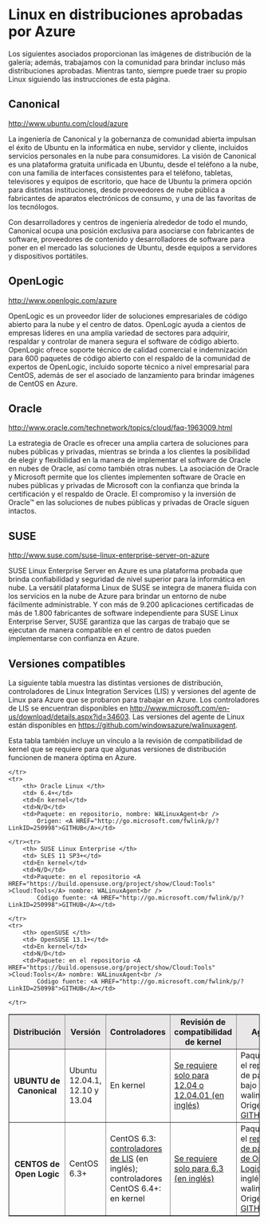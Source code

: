 <properties linkid="manage-linux-other-resources-endorsed-distributions" urlDisplayName="Endorsed distributions" pageTitle="Endorsed distributions of Linux in Azure" metaKeywords="" description="Learn about Linux on Azure-endorsed distributions, including guidelines for Ubuntu, OpenLogic, and SUSE." metaCanonical="" services="virtual-machines" documentationCenter="" title="Linux on Azure-Endorsed Distributions" authors="kathydav" solutions="" manager="jeffreyg" editor="tysonn" />

Linux en distribuciones aprobadas por Azure
===========================================

Los siguientes asociados proporcionan las imágenes de distribución de la galería; además, trabajamos con la comunidad para brindar incluso más distribuciones aprobadas. Mientras tanto, siempre puede traer su propio Linux siguiendo las instrucciones de esta página.

Canonical
---------

<http://www.ubuntu.com/cloud/azure>

La ingeniería de Canonical y la gobernanza de comunidad abierta impulsan el éxito de Ubuntu en la informática en nube, servidor y cliente, incluidos servicios personales en la nube para consumidores. La visión de Canonical es una plataforma gratuita unificada en Ubuntu, desde el teléfono a la nube, con una familia de interfaces consistentes para el teléfono, tabletas, televisores y equipos de escritorio, que hace de Ubuntu la primera opción para distintas instituciones, desde proveedores de nube pública a fabricantes de aparatos electrónicos de consumo, y una de las favoritas de los tecnólogos.

Con desarrolladores y centros de ingeniería alrededor de todo el mundo, Canonical ocupa una posición exclusiva para asociarse con fabricantes de software, proveedores de contenido y desarrolladores de software para poner en el mercado las soluciones de Ubuntu, desde equipos a servidores y dispositivos portátiles.

OpenLogic
---------

<http://www.openlogic.com/azure>

OpenLogic es un proveedor líder de soluciones empresariales de código abierto para la nube y el centro de datos. OpenLogic ayuda a cientos de empresas líderes en una amplia variedad de sectores para adquirir, respaldar y controlar de manera segura el software de código abierto. OpenLogic ofrece soporte técnico de calidad comercial e indemnización para 600 paquetes de código abierto con el respaldo de la comunidad de expertos de OpenLogic, incluido soporte técnico a nivel empresarial para CentOS, además de ser el asociado de lanzamiento para brindar imágenes de CentOS en Azure.

Oracle
------

<http://www.oracle.com/technetwork/topics/cloud/faq-1963009.html>

La estrategia de Oracle es ofrecer una amplia cartera de soluciones para nubes públicas y privadas, mientras se brinda a los clientes la posibilidad de elegir y flexibilidad en la manera de implementar el software de Oracle en nubes de Oracle, así como también otras nubes. La asociación de Oracle y Microsoft permite que los clientes implementen software de Oracle en nubes públicas y privadas de Microsoft con la confianza que brinda la certificación y el respaldo de Oracle. El compromiso y la inversión de Oracle™ en las soluciones de nubes públicas y privadas de Oracle siguen intactos.

SUSE
----

<http://www.suse.com/suse-linux-enterprise-server-on-azure>

SUSE Linux Enterprise Server en Azure es una plataforma probada que brinda confiabilidad y seguridad de nivel superior para la informática en nube. La versátil plataforma Linux de SUSE se integra de manera fluida con los servicios en la nube de Azure para brindar un entorno de nube fácilmente administrable. Y con más de 9.200 aplicaciones certificadas de más de 1.800 fabricantes de software independiente para SUSE Linux Enterprise Server, SUSE garantiza que las cargas de trabajo que se ejecutan de manera compatible en el centro de datos pueden implementarse con confianza en Azure.

Versiones compatibles
---------------------

La siguiente tabla muestra las distintas versiones de distribución, controladores de Linux Integration Services (LIS) y versiones del agente de Linux para Azure que se probaron para trabajar en Azure. Los controladores de LIS se encuentran disponibles en <http://www.microsoft.com/en-us/download/details.aspx?id=34603>. Las versiones del agente de Linux están disponibles en <https://github.com/windowsazure/walinuxagent>.

Esta tabla también incluye un vínculo a la revisión de compatibilidad de kernel que se requiere para que algunas versiones de distribución funcionen de manera óptima en Azure.

<table border="1" width="600">
  <tr bgcolor="#E9E7E7">
		<th>Distribución</th>		
	    <th>Versión</th>
	    <th>Controladores</th>
		<th>Revisión de compatibilidad de kernel</th>
		<th>Agente</th>
			</tr>
	<tr>
		<th>  UBUNTU de Canonical </th>
		<td>Ubuntu 12.04.1, 12.10 y 13.04</td>
		<td>En kernel</td>
		<td><a href="http://go.microsoft.com/fwlink/?LinkID=275152&amp;clcid=0x409">Se requiere solo para 12.04 o 12.04.01 (en inglés)</a></td>
		<td>Paquete: en el repositorio de paquetes bajo walinuxagent Origen: <A HREF="http://go.microsoft.com/fwlink/p/?LinkID=250998">GITHUB</A></td>
			</tr>
	<tr>
		<th> CENTOS de Open Logic </th>
		<td> CentOS 6.3+</td>
	    <td>CentOS 6.3: <a href="http://go.microsoft.com/fwlink/p/?LinkID=254263">controladores de LIS</a> (en inglés); controladores CentOS 6.4+: en kernel</td>
		<td><a href="http://go.microsoft.com/fwlink/?LinkID=275153&amp;clcid=0x409">Se requiere solo para 6.3 (en inglés)</a></td>
		<td>Paquete: en el <a href="http://olcentgbl.trafficmanager.net/openlogic/6/openlogic/x86_64/RPMS/">repositorio de paquetes de Open Logic </a>(en inglés) bajo walinuxagent<br />
			Origen: <A HREF="http://go.microsoft.com/fwlink/p/?LinkID=250998">GITHUB</A></td>
 		
	</tr>
	<tr>
		<th> Oracle Linux </th>
		<td> 6.4+</td>
        <td>En kernel</td>
		<td>N/D</td>
		<td>Paquete: en repositorio, nombre: WALinuxAgent<br />
			Origen: <A HREF="http://go.microsoft.com/fwlink/p/?LinkID=250998">GITHUB</A></td>
		
	</tr><tr>
		<th> SUSE Linux Enterprise </th>
		<td> SLES 11 SP3+</td>
        <td>En kernel</td>
		<td>N/D</td>
		<td>Paquete: en el repositorio <A HREF="https://build.opensuse.org/project/show/Cloud:Tools" >Cloud:Tools</A> nombre: WALinuxAgent<br />
			Código fuente: <A HREF="http://go.microsoft.com/fwlink/p/?LinkID=250998">GITHUB</A></td>
		
	</tr>
	<tr>
		<th> openSUSE </th>
		<td> OpenSUSE 13.1+</td>
		<td>En kernel</td>
		<td>N/D</td>
		<td>Paquete: en el repositorio <A HREF="https://build.opensuse.org/project/show/Cloud:Tools" >Cloud:Tools</A> nombre: WALinuxAgent<br />
			Código fuente: <A HREF="http://go.microsoft.com/fwlink/p/?LinkID=250998">GITHUB</A></td>
		
	</tr>
</table>

